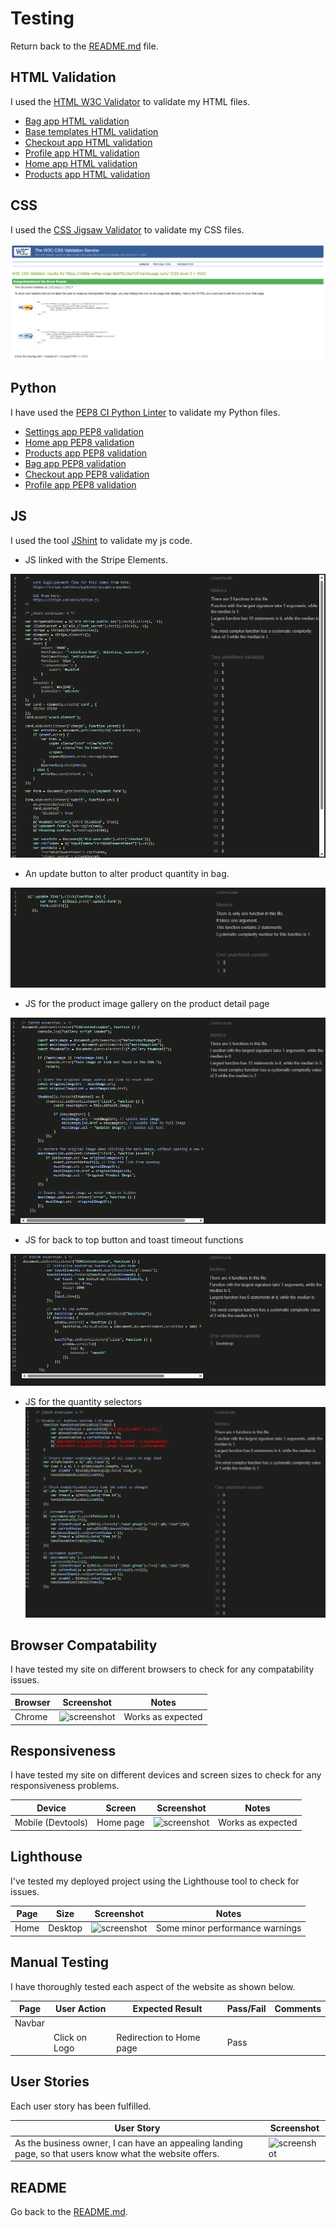# Testing

Return back to the [README.md](README.md) file.

## HTML Validation

I used the [HTML W3C Validator](https://validator.w3.org) to validate my HTML files.

- [Bag app HTML validation](documentation\testing\html-validation\rbs-bag-validation.pdf)
- [Base templates HTML validation](documentation\testing\html-validation\rbs-base-validation.pdf)
- [Checkout app HTML validation](documentation\testing\html-validation\rbs-checkout-validation.pdf)
- [Profile app HTML validation](documentation\testing\html-validation\rbs-profile-validation.pdf)
- [Home app HTML validation](documentation\testing\html-validation\rbs-home-validation.pdf)
- [Products app HTML validation](documentation\testing\html-validation\rbs-products-validation.pdf)

## CSS

I used the [CSS Jigsaw Validator](https://jigsaw.w3.org/css-validator) to validate my CSS files.

![CSS Validation](documentation\testing\css-validation\css-validation.png)

## Python

I have used the [PEP8 CI Python Linter](https://pep8ci.herokuapp.com) to validate my Python files.

- [Settings app PEP8 validation](documentation\testing\pep8\rbs-pep8-validation-settings.pdf)
- [Home app PEP8 validation](documentation\testing\pep8\rbs-pep8-validation-home.pdf)
- [Products app PEP8 validation](documentation\testing\pep8\rbs-pep8-validation-products.pdf)
- [Bag app PEP8 validation](documentation\testing\pep8\rbs-pep8-validation-bag.pdf)
- [Checkout app PEP8 validation](documentation\testing\pep8\rbs-pep8-validation-checkout.pdf)
- [Profile app PEP8 validation](documentation\testing\pep8\rbs-pep8-validation-profiles.pdf)

## JS 

I used the tool [JShint](https://jshint.com/) to validate my js code.

- JS linked with the Stripe Elements.

![Stripe Elements JS](documentation\testing\jshint\stripe-elements-js.png)
- An update button to alter product quantity in bag.

![Update button in bag](documentation\testing\jshint\update-button-in-bag.png)
-  JS for the product image gallery on the product detail page

![Product Image Galley](documentation\testing\jshint\image-gallery.png)
- JS for back to top button and toast timeout functions

![Back to top](documentation\testing\jshint\back-to-top.png)

- JS for the quantity selectors
![Quantity Selectors](documentation\testing\jshint\quantity.png)


## Browser Compatability

I have tested my site on different browsers to check for any compatability issues.

| Browser | Screenshot | Notes |
| --- | --- | --- |
| Chrome | ![screenshot](documentation/browser/chrome.png) | Works as expected |


## Responsiveness

I have tested my site on different devices and screen sizes to check for any responsiveness problems.

| Device | Screen |Screenshot | Notes |
| --- | --- | --- | --- |
| Mobile (Devtools)| Home page | ![screenshot](documentation/responsiveness/mobile-devtool.png) | Works as expected |


## Lighthouse

I've tested my deployed project using the Lighthouse tool to check for issues.

| Page | Size | Screenshot | Notes |
| --- | --- | --- | --- |
| Home | Desktop | ![screenshot](documentation/lighthouse/home.png) | Some minor performance warnings |


## Manual Testing

I have thoroughly tested each aspect of the website as shown below.

| Page | User Action | Expected Result | Pass/Fail | Comments |
| --- | --- | --- | --- | --- |
| Navbar | | | | |
| | Click on Logo | Redirection to Home page | Pass | |


## User Stories

Each user story has been fulfilled.

| User Story | Screenshot |
| --- | --- |
| As the business owner, I can have an appealing landing page, so that users know what the website offers. | ![screenshot](documentation/features/homepage-signedin.png) |



## README

Go back to the [README.md](README.md).